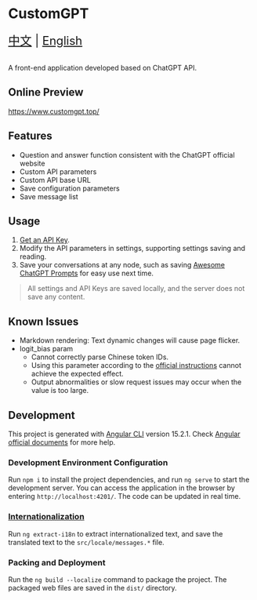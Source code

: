 # CustomGPT

<div style="font-size: 1.5rem;">
  <a href="./README-zh.md">中文</a> |
  <a href="./README.md">English</a>
</div>
</br>

A front-end application developed based on ChatGPT API.

## Online Preview
https://www.customgpt.top/

## Features

- Question and answer function consistent with the ChatGPT official website
- Custom API parameters
- Custom API base URL
- Save configuration parameters
- Save message list

## Usage
1. [Get an API Key](https://platform.openai.com/account/api-keys/).
2. Modify the API parameters in settings, supporting settings saving and reading.
3. Save your conversations at any node, such as saving [Awesome ChatGPT Prompts](https://github.com/f/awesome-chatgpt-prompts) for easy use next time.

> All settings and API Keys are saved locally, and the server does not save any content.

## Known Issues

- Markdown rendering: Text dynamic changes will cause page flicker.
- logit_bias param
  - Cannot correctly parse Chinese token IDs.
  - Using this parameter according to the [official instructions](https://help.openai.com/en/articles/5247780-using-logit-bias-to-define-token-probability) cannot achieve the expected effect.
  - Output abnormalities or slow request issues may occur when the value is too large.

## Development

This project is generated with [Angular CLI](https://github.com/angular/angular-cli) version 15.2.1. Check [Angular official documents](https://angular.io/cli) for more help.

### Development Environment Configuration

Run `npm i` to install the project dependencies, and run `ng serve` to start the development server. You can access the application in the browser by entering `http://localhost:4201/`. The code can be updated in real time.

### [Internationalization](https://angular.io/guide/i18n-overview)
Run `ng extract-i18n` to extract internationalized text, and save the translated text to the `src/locale/messages.*` file.

### Packing and Deployment

Run the `ng build --localize` command to package the project. The packaged web files are saved in the `dist/` directory.
